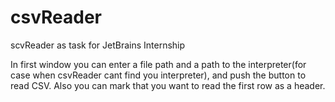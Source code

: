 # csvReader
scvReader as task for JetBrains Internship

In first window you can enter a file path and a path to the interpreter(for case when csvReader cant find you interpreter), and push the button to read CSV. Also you can mark that you want to read the first row as a header.
